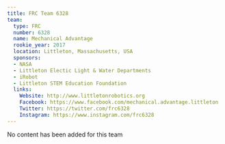 ```yaml
---
title: FRC Team 6328
team:
  type: FRC
  number: 6328
  name: Mechanical Advantage
  rookie_year: 2017
  location: Littleton, Massachusetts, USA
  sponsors:
  - NASA
  - Littleton Electic Light & Water Departments
  - iRobot
  - Littleton STEM Education Foundation
  links:
    Website: http://www.littletonrobotics.org
    Facebook: https://www.facebook.com/mechanical.advantage.littleton
    Twitter: https://twitter.com/frc6328
    Instagram: https://www.instagram.com/frc6328
---
```


No content has been added for this team